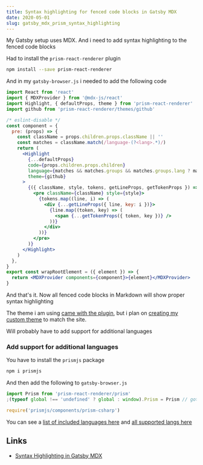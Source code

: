 ```yaml
---
title: Syntax highlighting for fenced code blocks in Gatsby MDX
date: 2020-05-01
slug: gatsby_mdx_prism_syntax_highlighting
---
```


My Gatsby setup uses MDX. And i need to add syntax highlighting to the fenced code blocks

Had to install the `prism-react-renderer` plugin

```bash
npm install --save prism-react-renderer
```

And in my `gatsby-browser.js` i needed to add the following code

```jsx
import React from 'react'
import { MDXProvider } from '@mdx-js/react'
import Highlight, { defaultProps, theme } from 'prism-react-renderer'
import github from 'prism-react-renderer/themes/github'

/* eslint-disable */
const component = {
  pre: (props) => {
    const className = props.children.props.className || ''
    const matches = className.match(/language-(?<lang>.*)/)
    return (
      <Highlight
        {...defaultProps}
        code={props.children.props.children}
        language={matches && matches.groups && matches.groups.lang ? matches.groups.lang : ''}
        theme={github}
      >
        {({ className, style, tokens, getLineProps, getTokenProps }) => (
          <pre className={className} style={style}>
            {tokens.map((line, i) => (
              <div {...getLineProps({ line, key: i })}>
                {line.map((token, key) => (
                  <span {...getTokenProps({ token, key })} />
                ))}
              </div>
            ))}
          </pre>
        )}
      </Highlight>
    )
  },
}
export const wrapRootElement = ({ element }) => {
  return <MDXProvider components={component}>{element}</MDXProvider>
}
```

And that's it. Now all fenced code blocks in Markdown will show proper syntax highlighting

The theme i am using [came with the plugin](https://github.com/FormidableLabs/prism-react-renderer/tree/master/src/themes), but i plan on [creating my custom theme](https://github.com/FormidableLabs/prism-react-renderer#theming) to match the site.

Will probably have to add support for additional languages

### Add support for additional languages

You have to install the `prismjs` package

```bash
npm i prismjs
```

And then add the following to `gatsby-browser.js`

```jsx
import Prism from 'prism-react-renderer/prism'
;(typeof global !== 'undefined' ? global : window).Prism = Prism // gotta do this one otherwise it'll say Prism is not defined

require('prismjs/components/prism-csharp')
```

You can see a [list of included languages here](https://github.com/FormidableLabs/prism-react-renderer/blob/master/src/vendor/prism/includeLangs.js) and [all supported langs here](https://github.com/PrismJS/prism/tree/master/components)

## Links

- [Syntax Highlighting in Gatsby MDX](https://malikgabroun.com/syntax-highlighting-in-gatsby-mdx)
